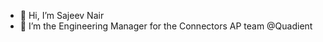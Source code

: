 - 👋 Hi, I’m Sajeev Nair
- 👀 I’m the Engineering Manager for the Connectors AP team @Quadient


<!---
snairQ/snairQ is a ✨ special ✨ repository because its `README.md` (this file) appears on your GitHub profile.
You can click the Preview link to take a look at your changes.
--->
